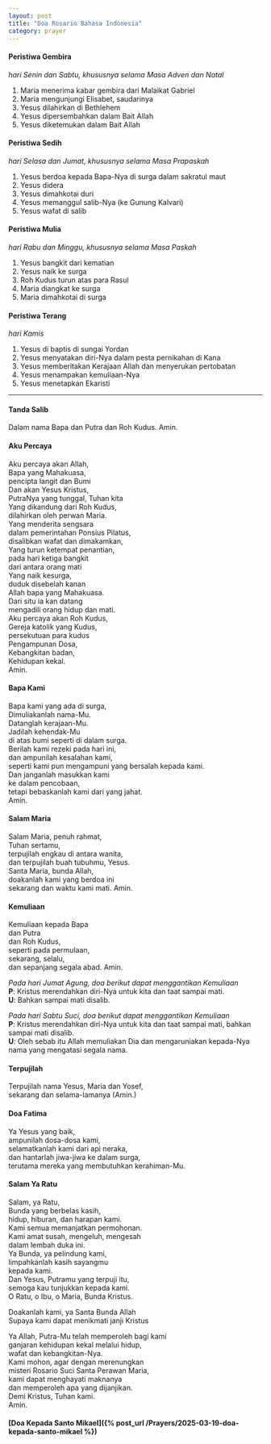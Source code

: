 ```yaml
---
layout: post
title: "Doa Rosario Bahasa Indonesia"
category: prayer
---
```


#### Peristiwa Gembira
_hari Senin dan Sabtu, khususnya selama Masa Adven dan Natal_
1. Maria menerima kabar gembira dari Malaikat Gabriel
2. Maria mengunjungi Elisabet, saudarinya
3. Yesus dilahirkan di Bethlehem
4. Yesus dipersembahkan dalam Bait Allah
5. Yesus diketemukan dalam Bait Allah

#### Peristiwa Sedih
_hari Selasa dan Jumat, khususnya selama Masa Prapaskah_
1. Yesus berdoa kepada Bapa-Nya di surga dalam sakratul maut
2. Yesus didera
3. Yesus dimahkotai duri
4. Yesus memanggul salib-Nya (ke Gunung Kalvari)
5. Yesus wafat di salib

#### Peristiwa Mulia
_hari Rabu dan Minggu, khususnya selama Masa Paskah_
1. Yesus bangkit dari kematian
2. Yesus naik ke surga
3. Roh Kudus turun atas para Rasul
4. Maria diangkat ke surga
5. Maria dimahkotai di surga

#### Peristiwa Terang
_hari Kamis_
1. Yesus di baptis di sungai Yordan
2. Yesus menyatakan diri-Nya dalam pesta pernikahan di Kana
3. Yesus memberitakan Kerajaan Allah dan menyerukan pertobatan
4. Yesus menampakan kemuliaan-Nya
5. Yesus menetapkan Ekaristi


---


#### Tanda Salib
Dalam nama Bapa dan Putra dan Roh Kudus. Amin.


#### Aku Percaya
Aku percaya akan Allah,<br>
Bapa yang Mahakuasa,<br>
pencipta langit dan Bumi<br>
Dan akan Yesus Kristus,<br>
PutraNya yang tunggal, Tuhan kita<br>
Yang dikandung dari Roh Kudus,<br>
dilahirkan oleh perwan Maria.<br>
Yang menderita sengsara<br>
dalam pemerintahan Ponsius Pilatus,<br>
disalibkan wafat dan dimakamkan,<br>
Yang turun ketempat penantian,<br>
pada hari ketiga bangkit<br>
dari antara orang mati<br>
Yang naik kesurga,<br>
duduk disebelah kanan<br>
Allah bapa yang Mahakuasa.<br>
Dari situ ia kan datang<br>
mengadili orang hidup dan mati.<br>
Aku percaya akan Roh Kudus,<br>
Gereja katolik yang Kudus,<br>
persekutuan para kudus<br>
Pengampunan Dosa,<br>
Kebangkitan badan,<br>
Kehidupan kekal.<br>
Amin.


#### Bapa Kami
Bapa kami yang ada di surga,<br>
Dimuliakanlah nama-Mu.<br>
Datanglah kerajaan-Mu.<br>
Jadilah kehendak-Mu<br>
di atas bumi seperti di dalam surga.<br>
Berilah kami rezeki pada hari ini,<br>
dan ampunilah kesalahan kami,<br>
seperti kami pun mengampuni yang bersalah kepada kami.<br>
Dan janganlah masukkan kami<br>
ke dalam pencobaan,<br>
tetapi bebaskanlah kami dari yang jahat.<br>
Amin.


#### Salam Maria
Salam Maria, penuh rahmat,<br>
Tuhan sertamu,<br>
terpujilah engkau di antara wanita,<br>
dan terpujilah buah tubuhmu, Yesus.<br>
Santa Maria, bunda Allah,<br>
doakanlah kami yang berdoa ini<br>
sekarang dan waktu kami mati. Amin.


#### Kemuliaan
Kemuliaan kepada Bapa<br>
dan Putra<br>
dan Roh Kudus,<br>
seperti pada permulaan,<br>
sekarang, selalu,<br>
dan sepanjang segala abad. Amin.

_Pada hari Jumat Agung, doa berikut dapat menggantikan Kemuliaan_<br>
**P**: Kristus merendahkan diri-Nya untuk kita dan taat sampai mati.<br>
**U**: Bahkan sampai mati disalib.

_Pada hari Sabtu Suci, doa berikut dapat menggantikan Kemuliaan_<br>
**P**: Kristus merendahkan diri-Nya untuk kita dan taat sampai mati, bahkan sampai mati disalib.<br>
**U**: Oleh sebab itu Allah memuliakan Dia dan mengaruniakan kepada-Nya nama yang mengatasi segala nama.


#### Terpujilah
Terpujilah nama Yesus, Maria dan Yosef,<br>
sekarang dan selama-lamanya (Amin.)


#### Doa Fatima
Ya Yesus yang baik,<br>
ampunilah dosa-dosa kami,<br>
selamatkanlah kami dari api neraka,<br>
dan hantarlah jiwa-jiwa ke dalam surga,<br>
terutama mereka yang membutuhkan kerahiman-Mu.


#### Salam Ya Ratu
Salam, ya Ratu,<br>
Bunda yang berbelas kasih,<br>
hidup, hiburan, dan harapan kami.<br>
Kami semua memanjatkan permohonan.<br>
Kami amat susah, mengeluh, mengesah<br>
dalam lembah duka ini.<br>
Ya Bunda, ya pelindung kami,<br>
limpahkanlah kasih sayangmu<br>
kepada kami.<br>
Dan Yesus, Putramu yang terpuji itu,<br>
semoga kau tunjukkan kepada kami.<br>
O Ratu, o Ibu, o Maria, Bunda Kristus.

Doakanlah kami, ya Santa Bunda Allah<br>
Supaya kami dapat menikmati janji Kristus

Ya Allah, Putra-Mu telah memperoleh bagi kami <br>
ganjaran kehidupan kekal melalui hidup,<br>
wafat dan kebangkitan-Nya. <br>
Kami mohon, agar dengan merenungkan <br>
misteri Rosario Suci Santa Perawan Maria,<br>
kami dapat menghayati maknanya <br>
dan memperoleh apa yang dijanjikan. <br>
Demi Kristus, Tuhan kami.<br>
Amin.


#### [Doa Kepada Santo Mikael]({% post_url /Prayers/2025-03-19-doa-kepada-santo-mikael %})